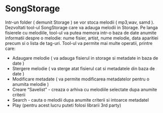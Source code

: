 # SongStorage
Intr-un folder ( demunit Storage ) se vor stoca melodii ( mp3,wav, samd ). Dezvoltati tool-ul
SongStorage care va adauga melodii in Storage. Pe langa fisierele cu melodiile, tool-ul va
putea memora intr-o baza de date anumite informatii despre o melodie: nume fisier, artist,
nume melodie, data aparitiei precum si o lista de tag-uri.
Tool-ul va permite mai multe operatii, printre care:
- Adaugare melodie ( va adauga fisierul in storage si metadate in baza de date )
- Stergere melodie ( va sterge atat fisierul cat si metadatele din baza de date )
- Modificare metadate ( va permite modificarea metadatelor pentru o anumita melodie )
- Creare “Savelist” - creaza o arhiva cu melodiile selectate dupa anumite criterii
- Search - cauta o melodii dupa anumite criterii si intoarce metadatel
- Play (pentru acest lucru puteti folosi librarii 3rd party)

